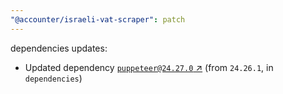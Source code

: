 ```yaml
---
"@accounter/israeli-vat-scraper": patch
---
```

dependencies updates:
  - Updated dependency [`puppeteer@24.27.0` ↗︎](https://www.npmjs.com/package/puppeteer/v/24.27.0) (from `24.26.1`, in `dependencies`)
